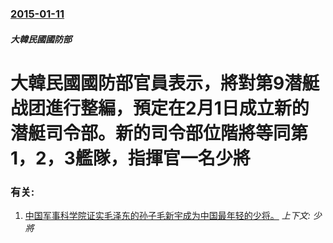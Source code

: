 ### [2015-01-11](/news/2015/01/11/index.md)

##### 大韓民國國防部
#  大韓民國國防部官員表示，將對第9潜艇战团進行整編，預定在2月1日成立新的潜艇司令部。新的司令部位階將等同第1，2，3艦隊，指揮官一名少將




### 有关:

1. [ 中国军事科学院证实毛泽东的孙子毛新宇成为中国最年轻的少将。](/news/2010/08/2/中国军事科学院证实毛泽东的孙子毛新宇成为中国最年轻的少将.md) _上下文: 少將_
